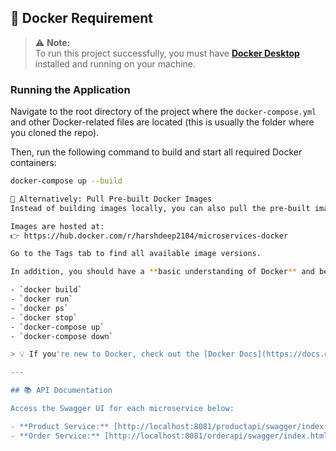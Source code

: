 ## 🐳 Docker Requirement

> ⚠️ **Note:**  
> To run this project successfully, you must have **[Docker Desktop](https://www.docker.com/products/docker-desktop/)** installed and running on your machine.

### Running the Application

Navigate to the root directory of the project where the `docker-compose.yml` and other Docker-related files are located (this is usually the folder where you cloned the repo).

Then, run the following command to build and start all required Docker containers:

```bash
docker-compose up --build

🔄 Alternatively: Pull Pre-built Docker Images
Instead of building images locally, you can also pull the pre-built images directly from Docker Hub.

Images are hosted at:
👉 https://hub.docker.com/r/harshdeep2104/microservices-docker

Go to the Tags tab to find all available image versions.

In addition, you should have a **basic understanding of Docker** and be familiar with common Docker commands such as:

- `docker build`
- `docker run`
- `docker ps`
- `docker stop`
- `docker-compose up`
- `docker-compose down`

> 💡 If you're new to Docker, check out the [Docker Docs](https://docs.docker.com/get-started/) to get started.

---

## 📚 API Documentation

Access the Swagger UI for each microservice below:

- **Product Service:** [http://localhost:8081/productapi/swagger/index.html](http://localhost:8081/productapi/swagger/index.html)
- **Order Service:** [http://localhost:8081/orderapi/swagger/index.html](http://localhost:8081/orderapi/swagger/index.html)
